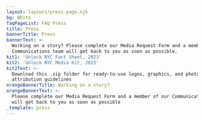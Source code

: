 ```yaml
---
layout: layouts/press-page.njk
bg: White
faqPageList: FAQ Press
title: Press
bannerTitle: Press
bannerText: >-
  Working on a story? Please complete our Media Request Form and a member of our
  Communications team will get back to you as soon as possible.
kit1: 'Unlock NYC Fact Sheet, 2023'
kit2: 'Unlock NYC Media Kit, 2023'
kit2Text: >-
  Download this .zip folder for ready-to-use logos, graphics, and photos and
  attribution guidelines
orangeBannerTitle: Working on a story?
orangeBannerText: >-
  Please complete our Media Request Form and a member of our Communications team
  will get back to you as soon as possible
_template: press
---
```


